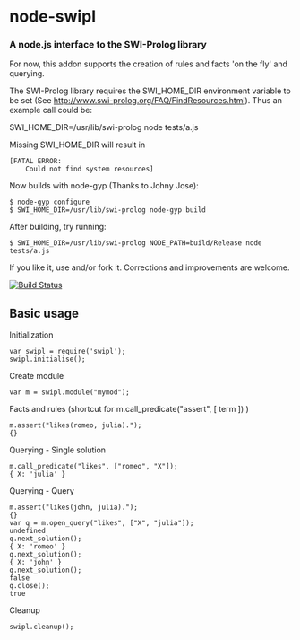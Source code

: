 node-swipl
==========

### A node.js interface to the SWI-Prolog library

For now, this addon supports the creation of rules and facts 'on the fly' and querying.

The SWI-Prolog library requires the SWI_HOME_DIR environment variable to be set (See 
http://www.swi-prolog.org/FAQ/FindResources.html). Thus an example call could be:

SWI_HOME_DIR=/usr/lib/swi-prolog node tests/a.js

Missing SWI_HOME_DIR will result in

    [FATAL ERROR:
        Could not find system resources]

Now builds with node-gyp (Thanks to Johny Jose): 

    $ node-gyp configure
    $ SWI_HOME_DIR=/usr/lib/swi-prolog node-gyp build 

After building, try running:

    $ SWI_HOME_DIR=/usr/lib/swi-prolog NODE_PATH=build/Release node tests/a.js


If you like it, use and/or fork it. Corrections and improvements are welcome.

[![Build Status](https://travis-ci.org/sebgod/node-prolog-swi.svg?branch=master)](https://travis-ci.org/sebgod/node-prolog-swi)

Basic usage
-----------

Initialization

    var swipl = require('swipl');
    swipl.initialise();

Create module

    var m = swipl.module("mymod");

Facts and rules (shortcut for m.call_predicate("assert", [ term ]) )

    m.assert("likes(romeo, julia).");
    {}

Querying - Single solution

	m.call_predicate("likes", ["romeo", "X"]);
	{ X: 'julia' }

Querying - Query

	m.assert("likes(john, julia).");
	{}
	var q = m.open_query("likes", ["X", "julia"]);
	undefined
	q.next_solution();
	{ X: 'romeo' }
	q.next_solution();
	{ X: 'john' }
	q.next_solution();
	false
	q.close();
	true

Cleanup

    swipl.cleanup();

